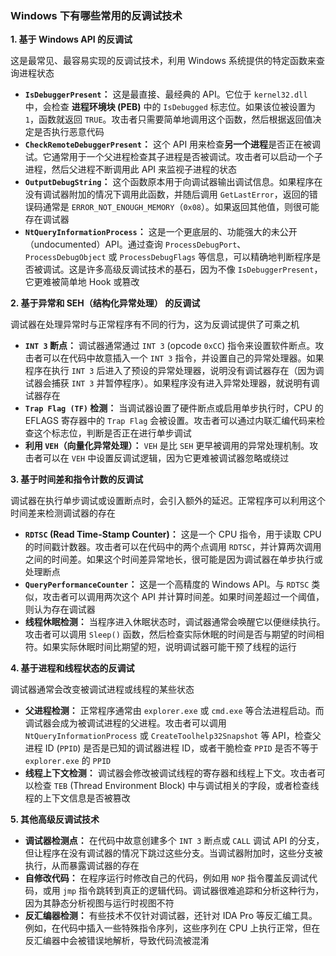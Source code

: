 ### Windows 下有哪些常用的反调试技术

**1. 基于 Windows API 的反调试**

这是最常见、最容易实现的反调试技术，利用 Windows 系统提供的特定函数来查询进程状态

- **`IsDebuggerPresent`：** 这是最直接、最经典的 API。它位于 `kernel32.dll` 中，会检查 **进程环境块 (PEB)** 中的 `IsDebugged` 标志位。如果该位被设置为 `1`，函数就返回 `TRUE`。攻击者只需要简单地调用这个函数，然后根据返回值决定是否执行恶意代码
- **`CheckRemoteDebuggerPresent`：** 这个 API 用来检查**另一个进程**是否正在被调试。它通常用于一个父进程检查其子进程是否被调试。攻击者可以启动一个子进程，然后父进程不断调用此 API 来监视子进程的状态
- **`OutputDebugString`：** 这个函数原本用于向调试器输出调试信息。如果程序在没有调试器附加的情况下调用此函数，并随后调用 `GetLastError`，返回的错误码通常是 `ERROR_NOT_ENOUGH_MEMORY`（`0x08`）。如果返回其他值，则很可能存在调试器
- **`NtQueryInformationProcess`：** 这是一个更底层的、功能强大的未公开（undocumented）API。通过查询 `ProcessDebugPort`、`ProcessDebugObject` 或 `ProcessDebugFlags` 等信息，可以精确地判断程序是否被调试。这是许多高级反调试技术的基石，因为不像 `IsDebuggerPresent`，它更难被简单地 Hook 或篡改

**2. 基于异常和 SEH（结构化异常处理） 的反调试**

调试器在处理异常时与正常程序有不同的行为，这为反调试提供了可乘之机

- **`INT 3` 断点：** 调试器通常通过 `INT 3` (opcode `0xCC`) 指令来设置软件断点。攻击者可以在代码中故意插入一个 `INT 3` 指令，并设置自己的异常处理器。如果程序在执行 `INT 3` 后进入了预设的异常处理器，说明没有调试器存在（因为调试器会捕获 `INT 3` 并暂停程序）。如果程序没有进入异常处理器，就说明有调试器存在
- **`Trap Flag (TF)` 检测：** 当调试器设置了硬件断点或启用单步执行时，CPU 的 EFLAGS 寄存器中的 `Trap Flag` 会被设置。攻击者可以通过内联汇编代码来检查这个标志位，判断是否正在进行单步调试
- **利用 `VEH`（向量化异常处理）：** `VEH` 是比 `SEH` 更早被调用的异常处理机制。攻击者可以在 `VEH` 中设置反调试逻辑，因为它更难被调试器忽略或绕过

**3. 基于时间差和指令计数的反调试**

调试器在执行单步调试或设置断点时，会引入额外的延迟。正常程序可以利用这个时间差来检测调试器的存在

- **`RDTSC` (Read Time-Stamp Counter)：** 这是一个 CPU 指令，用于读取 CPU 的时间戳计数器。攻击者可以在代码中的两个点调用 `RDTSC`，并计算两次调用之间的时间差。如果这个时间差异常地长，很可能是因为调试器在单步执行或处理断点
- **`QueryPerformanceCounter`：** 这是一个高精度的 Windows API。与 `RDTSC` 类似，攻击者可以调用两次这个 API 并计算时间差。如果时间差超过一个阈值，则认为存在调试器
- **线程休眠检测：** 当程序进入休眠状态时，调试器通常会唤醒它以便继续执行。攻击者可以调用 `Sleep()` 函数，然后检查实际休眠的时间是否与期望的时间相符。如果实际休眠时间比期望的短，说明调试器可能干预了线程的运行

**4. 基于进程和线程状态的反调试**

调试器通常会改变被调试进程或线程的某些状态

- **父进程检测：** 正常程序通常由 `explorer.exe` 或 `cmd.exe` 等合法进程启动。而调试器会成为被调试进程的父进程。攻击者可以调用 `NtQueryInformationProcess` 或 `CreateToolhelp32Snapshot` 等 API，检查父进程 ID (`PPID`) 是否是已知的调试器进程 ID，或者干脆检查 `PPID` 是否不等于 `explorer.exe` 的 `PPID`
- **线程上下文检测：** 调试器会修改被调试线程的寄存器和线程上下文。攻击者可以检查 `TEB` (Thread Environment Block) 中与调试相关的字段，或者检查线程的上下文信息是否被篡改

**5. 其他高级反调试技术**

- **调试器检测点：** 在代码中故意创建多个 `INT 3` 断点或 `CALL` 调试 API 的分支，但让程序在没有调试器的情况下跳过这些分支。当调试器附加时，这些分支被执行，从而暴露调试器的存在
- **自修改代码：** 在程序运行时修改自己的代码，例如用 `NOP` 指令覆盖反调试代码，或用 `jmp` 指令跳转到真正的逻辑代码。调试器很难追踪和分析这种行为，因为其静态分析视图与运行时视图不符
- **反汇编器检测：** 有些技术不仅针对调试器，还针对 IDA Pro 等反汇编工具。例如，在代码中插入一些特殊指令序列，这些序列在 CPU 上执行正常，但在反汇编器中会被错误地解析，导致代码流被混淆